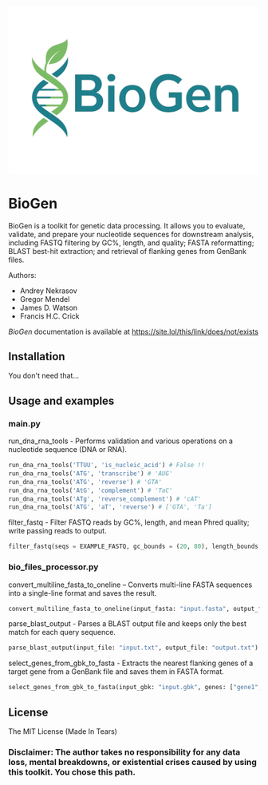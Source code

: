 ![Описание картинки](biogen_logo.png)

# BioGen

BioGen is a toolkit for genetic data processing. It allows you to evaluate, validate, and prepare your nucleotide sequences for downstream analysis, including FASTQ filtering by GC%, length, and quality; FASTA reformatting; BLAST best-hit extraction; and retrieval of flanking genes from GenBank files.

Authors:
* Andrey Nekrasov
* Gregor Mendel
* James D. Watson
* Francis H.C. Crick

*BioGen* documentation is available at https://site.lol/this/link/does/not/exists

## Installation

You don't need that...

## Usage and examples

### main.py
run_dna_rna_tools - Performs validation and various operations on a nucleotide sequence (DNA or RNA).
```python
run_dna_rna_tools('TTUU', 'is_nucleic_acid') # False !!
run_dna_rna_tools('ATG', 'transcribe') # 'AUG'
run_dna_rna_tools('ATG', 'reverse') # 'GTA'
run_dna_rna_tools('AtG', 'complement') # 'TaC'
run_dna_rna_tools('ATg', 'reverse_complement') # 'cAT'
run_dna_rna_tools('ATG', 'aT', 'reverse') # ['GTA', 'Ta']
```

filter_fastq - Filter FASTQ reads by GC%, length, and mean Phred quality; write passing reads to output.
```python
filter_fastq(seqs = EXAMPLE_FASTQ, gc_bounds = (20, 80), length_bounds = (10, 30), quality_threshold = 10)
```

### bio_files_processor.py
convert_multiline_fasta_to_oneline – Converts multi-line FASTA sequences into a single-line format and saves the result.
```python
convert_multiline_fasta_to_oneline(input_fasta: "input.fasta", output_fasta: "output.fasta")
```

parse_blast_output - Parses a BLAST output file and keeps only the best match for each query sequence.
```python
parse_blast_output(input_file: "input.txt", output_file: "output.txt")
```

select_genes_from_gbk_to_fasta - Extracts the nearest flanking genes of a target gene from a GenBank file and saves them in FASTA format.
```python
select_genes_from_gbk_to_fasta(input_gbk: "input.gbk", genes: ["gene1", "gene2"], n_before: 20, n_after: 25, output_fasta: "output.fasta")
```


## License

The MIT License (Made In Tears)


### Disclaimer: The author takes no responsibility for any data loss, mental breakdowns, or existential crises caused by using this toolkit. You chose this path.